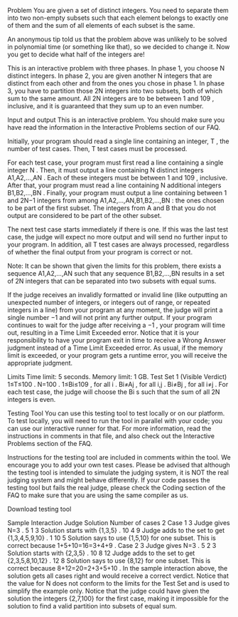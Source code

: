 Problem
You are given a set of distinct integers. You need to separate them into two non-empty subsets such that each element belongs to exactly one of them and the sum of all elements of each subset is the same.

An anonymous tip told us that the problem above was unlikely to be solved in polynomial time (or something like that), so we decided to change it. Now you get to decide what half of the integers are!

This is an interactive problem with three phases. In phase 1, you choose N
distinct integers. In phase 2, you are given another N
integers that are distinct from each other and from the ones you chose in phase 1. In phase 3, you have to partition those 2N
integers into two subsets, both of which sum to the same amount. All 2N
integers are to be between 1
and 109
, inclusive, and it is guaranteed that they sum up to an even number.

Input and output
This is an interactive problem. You should make sure you have read the information in the Interactive Problems section of our FAQ.

Initially, your program should read a single line containing an integer, T
, the number of test cases. Then, T
test cases must be processed.

For each test case, your program must first read a line containing a single integer N
. Then, it must output a line containing N
distinct integers A1,A2,…,AN
. Each of these integers must be between 1
and 109
, inclusive. After that, your program must read a line containing N
additional integers B1,B2,…,BN
. Finally, your program must output a line containing between 1
and 2N−1
integers from among A1,A2,…,AN,B1,B2,…,BN
: the ones chosen to be part of the first subset. The integers from A
and B
that you do not output are considered to be part of the other subset.

The next test case starts immediately if there is one. If this was the last test case, the judge will expect no more output and will send no further input to your program. In addition, all T
test cases are always processed, regardless of whether the final output from your program is correct or not.

Note: It can be shown that given the limits for this problem, there exists a sequence A1,A2,…,AN
such that any sequence B1,B2,…,BN
results in a set of 2N
integers that can be separated into two subsets with equal sums.

If the judge receives an invalidly formatted or invalid line (like outputting an unexpected number of integers, or integers out of range, or repeated integers in a line) from your program at any moment, the judge will print a single number −1
and will not print any further output. If your program continues to wait for the judge after receiving a −1
, your program will time out, resulting in a Time Limit Exceeded error. Notice that it is your responsibility to have your program exit in time to receive a Wrong Answer judgment instead of a Time Limit Exceeded error. As usual, if the memory limit is exceeded, or your program gets a runtime error, you will receive the appropriate judgment.

Limits
Time limit: 5 seconds.
Memory limit: 1 GB.
Test Set 1 (Visible Verdict)
1≤T≤100
.
N=100
.
1≤Bi≤109
, for all i
.
Bi≠Aj
, for all i,j
.
Bi≠Bj
, for all i≠j
.
For each test case, the judge will choose the Bi
s such that the sum of all 2N
integers is even.

Testing Tool
You can use this testing tool to test locally or on our platform. To test locally, you will need to run the tool in parallel with your code; you can use our interactive runner for that. For more information, read the instructions in comments in that file, and also check out the Interactive Problems section of the FAQ.

Instructions for the testing tool are included in comments within the tool. We encourage you to add your own test cases. Please be advised that although the testing tool is intended to simulate the judging system, it is NOT the real judging system and might behave differently. If your code passes the testing tool but fails the real judge, please check the Coding section of the FAQ to make sure that you are using the same compiler as us.

Download testing tool

Sample Interaction
Judge
Solution
Number of cases
2
Case 1
3
Judge gives N=3
.
5 1 3
Solution starts with {1,3,5}
.
10 4 9
Judge adds to the set to get {1,3,4,5,9,10}
.
1 10 5
Solution says to use {1,5,10}
for one subset.
This is correct because 1+5+10=16=3+4+9
.
Case 2
3
Judge gives N=3
.
5 2 3
Solution starts with {2,3,5}
.
10 8 12
Judge adds to the set to get {2,3,5,8,10,12}
.
12 8
Solution says to use {8,12}
for one subset.
This is correct because 8+12=20=2+3+5+10
.
In the sample interaction above, the solution gets all cases right and would receive a correct verdict. Notice that the value for N
does not conform to the limits for the Test Set and is used to simplify the example only. Notice that the judge could have given the solution the integers {2,7,100}
for the first case, making it impossible for the solution to find a valid partition into subsets of equal sum.
